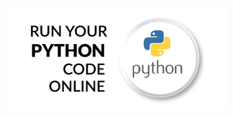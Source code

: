 <p align="center">
  <a href="https://samirpaul1.github.io/ide/"> <img src="summary_large_image.jpeg"/> </a>
</p>
